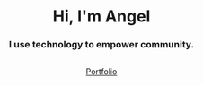 <h1 align="center">Hi, I'm Angel</h1>

<h3 align="center">I use technology to empower community.</h3>

##

<p align="center">
  <a href="https://ajuarezse.github.io/website/">Portfolio</a>
</p>
